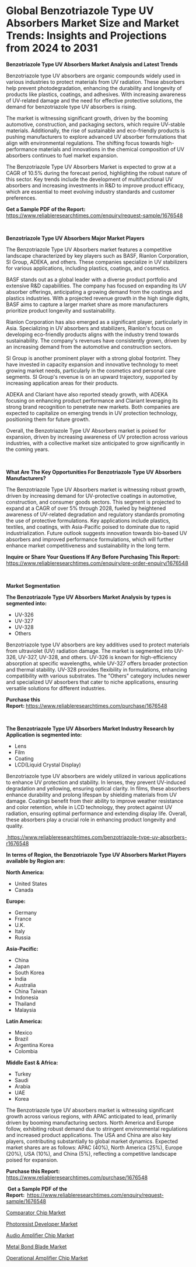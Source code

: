 <p><h1>Global Benzotriazole Type UV Absorbers Market Size and Market Trends: Insights and Projections from 2024 to 2031</h1></p><p><strong>Benzotriazole Type UV Absorbers Market Analysis and Latest Trends</strong></p>
<p><p>Benzotriazole type UV absorbers are organic compounds widely used in various industries to protect materials from UV radiation. These absorbers help prevent photodegradation, enhancing the durability and longevity of products like plastics, coatings, and adhesives. With increasing awareness of UV-related damage and the need for effective protective solutions, the demand for benzotriazole type UV absorbers is rising.</p><p>The market is witnessing significant growth, driven by the booming automotive, construction, and packaging sectors, which require UV-stable materials. Additionally, the rise of sustainable and eco-friendly products is pushing manufacturers to explore advanced UV absorber formulations that align with environmental regulations. The shifting focus towards high-performance materials and innovations in the chemical composition of UV absorbers continues to fuel market expansion.</p><p>The Benzotriazole Type UV Absorbers Market is expected to grow at a CAGR of 10.5% during the forecast period, highlighting the robust nature of this sector. Key trends include the development of multifunctional UV absorbers and increasing investments in R&D to improve product efficacy, which are essential to meet evolving industry standards and customer preferences.</p></p>
<p><strong>Get a Sample PDF of the Report:&nbsp;</strong> <a href="https://www.reliableresearchtimes.com/enquiry/request-sample/1676548?utm_campaign=1383&utm_medium=2&utm_source=Github&utm_content=ia&utm_term=30092024&utm_id=benzotriazole-type-uv-absorbers">https://www.reliableresearchtimes.com/enquiry/request-sample/1676548</a></p>
<p>&nbsp;</p>
<p><strong>Benzotriazole Type UV Absorbers Major Market Players</strong></p>
<p><p>The Benzotriazole Type UV Absorbers market features a competitive landscape characterized by key players such as BASF, Rianlon Corporation, SI Group, ADEKA, and others. These companies specialize in UV stabilizers for various applications, including plastics, coatings, and cosmetics.</p><p>BASF stands out as a global leader with a diverse product portfolio and extensive R&D capabilities. The company has focused on expanding its UV absorber offerings, anticipating a growing demand from the coatings and plastics industries. With a projected revenue growth in the high single digits, BASF aims to capture a larger market share as more manufacturers prioritize product longevity and sustainability.</p><p>Rianlon Corporation has also emerged as a significant player, particularly in Asia. Specializing in UV absorbers and stabilizers, Rianlon's focus on developing eco-friendly products aligns with the industry trend towards sustainability. The company's revenues have consistently grown, driven by an increasing demand from the automotive and construction sectors.</p><p>SI Group is another prominent player with a strong global footprint. They have invested in capacity expansion and innovative technology to meet growing market needs, particularly in the cosmetics and personal care segments. SI Group's revenue is on an upward trajectory, supported by increasing application areas for their products.</p><p>ADEKA and Clariant have also reported steady growth, with ADEKA focusing on enhancing product performance and Clariant leveraging its strong brand recognition to penetrate new markets. Both companies are expected to capitalize on emerging trends in UV protection technology, positioning them for future growth.</p><p>Overall, the Benzotriazole Type UV Absorbers market is poised for expansion, driven by increasing awareness of UV protection across various industries, with a collective market size anticipated to grow significantly in the coming years.</p></p>
<p>&nbsp;</p>
<p><strong>What Are The Key Opportunities For Benzotriazole Type UV Absorbers Manufacturers?</strong></p>
<p><p>The Benzotriazole Type UV Absorbers market is witnessing robust growth, driven by increasing demand for UV-protective coatings in automotive, construction, and consumer goods sectors. This segment is projected to expand at a CAGR of over 5% through 2028, fueled by heightened awareness of UV-related degradation and regulatory standards promoting the use of protective formulations. Key applications include plastics, textiles, and coatings, with Asia-Pacific poised to dominate due to rapid industrialization. Future outlook suggests innovation towards bio-based UV absorbers and improved performance formulations, which will further enhance market competitiveness and sustainability in the long term.</p></p>
<p><strong>Inquire or Share Your Questions If Any Before Purchasing This Report:</strong> <a href="https://www.reliableresearchtimes.com/enquiry/pre-order-enquiry/1676548?utm_campaign=1383&utm_medium=2&utm_source=Github&utm_content=ia&utm_term=30092024&utm_id=benzotriazole-type-uv-absorbers">https://www.reliableresearchtimes.com/enquiry/pre-order-enquiry/1676548</a></p>
<p>&nbsp;</p>
<p><strong>Market Segmentation</strong></p>
<p><strong>The Benzotriazole Type UV Absorbers Market Analysis by types is segmented into:</strong></p>
<p><ul><li>UV-326</li><li>UV-327</li><li>UV-328</li><li>Others</li></ul></p>
<p><p>Benzotriazole type UV absorbers are key additives used to protect materials from ultraviolet (UV) radiation damage. The market is segmented into UV-326, UV-327, UV-328, and others. UV-326 is known for high-efficiency absorption at specific wavelengths, while UV-327 offers broader protection and thermal stability. UV-328 provides flexibility in formulations, enhancing compatibility with various substrates. The "Others" category includes newer and specialized UV absorbers that cater to niche applications, ensuring versatile solutions for different industries.</p></p>
<p><strong>Purchase this Report:&nbsp;</strong><a href="https://www.reliableresearchtimes.com/purchase/1676548?utm_campaign=1383&utm_medium=2&utm_source=Github&utm_content=ia&utm_term=30092024&utm_id=benzotriazole-type-uv-absorbers">https://www.reliableresearchtimes.com/purchase/1676548</a></p>
<p>&nbsp;</p>
<p><strong>The Benzotriazole Type UV Absorbers Market Industry Research by Application is segmented into:</strong></p>
<p><ul><li>Lens</li><li>Film</li><li>Coating</li><li>LCD(Liquid Crystal Display)</li></ul></p>
<p><p>Benzotriazole type UV absorbers are widely utilized in various applications to enhance UV protection and stability. In lenses, they prevent UV-induced degradation and yellowing, ensuring optical clarity. In films, these absorbers enhance durability and prolong lifespan by shielding materials from UV damage. Coatings benefit from their ability to improve weather resistance and color retention, while in LCD technology, they protect against UV radiation, ensuring optimal performance and extending display life. Overall, these absorbers play a crucial role in enhancing product longevity and quality.</p></p>
<p><a href="https://www.reliableresearchtimes.com/benzotriazole-type-uv-absorbers-r1676548?utm_campaign=1383&utm_medium=2&utm_source=Github&utm_content=ia&utm_term=30092024&utm_id=benzotriazole-type-uv-absorbers">&nbsp;https://www.reliableresearchtimes.com/benzotriazole-type-uv-absorbers-r1676548</a></p>
<p><strong>In terms of Region, the Benzotriazole Type UV Absorbers Market Players available by Region are:</strong></p>
<p>
    <p> <strong> North America: </strong>
        <ul>
            <li>United States</li>
            <li>Canada</li>
        </ul>
        </p> 
    <p> <strong> Europe: </strong>
        <ul>
            <li>Germany</li>
            <li>France</li>
            <li>U.K.</li>
            <li>Italy</li>
            <li>Russia</li>
        </ul>
        </p> 
    <p> <strong> Asia-Pacific: </strong>
        <ul>
            <li>China</li>
            <li>Japan</li>
            <li>South Korea</li>
            <li>India</li>
            <li>Australia</li>
            <li>China Taiwan</li>
            <li>Indonesia</li>
            <li>Thailand</li>
            <li>Malaysia</li>
        </ul>
        </p> 
    <p> <strong> Latin America: </strong>
        <ul>
            <li>Mexico</li>
            <li>Brazil</li>
            <li>Argentina Korea</li>
            <li>Colombia</li>
        </ul>
        </p> 
    <p> <strong> Middle East & Africa: </strong>
        <ul>
            <li>Turkey</li>
            <li>Saudi</li>
            <li>Arabia</li>
            <li>UAE</li>
            <li>Korea</li>
        </ul>
    </p>
    </p>
<p><p>The Benzotriazole type UV absorbers market is witnessing significant growth across various regions, with APAC anticipated to lead, primarily driven by booming manufacturing sectors. North America and Europe follow, exhibiting robust demand due to stringent environmental regulations and increased product applications. The USA and China are also key players, contributing substantially to global market dynamics. Expected market shares are as follows: APAC (40%), North America (25%), Europe (20%), USA (10%), and China (5%), reflecting a competitive landscape poised for expansion.</p></p>
<p><strong>Purchase this Report: </strong><a href="https://www.reliableresearchtimes.com/purchase/1676548?utm_campaign=1383&utm_medium=2&utm_source=Github&utm_content=ia&utm_term=30092024&utm_id=benzotriazole-type-uv-absorbers">https://www.reliableresearchtimes.com/purchase/1676548</a></p>
<p>&nbsp;<strong>Get a Sample PDF of the Report:&nbsp;&nbsp;</strong><a href="https://www.reliableresearchtimes.com/enquiry/request-sample/1676548?utm_campaign=1383&utm_medium=2&utm_source=Github&utm_content=ia&utm_term=30092024&utm_id=benzotriazole-type-uv-absorbers">https://www.reliableresearchtimes.com/enquiry/request-sample/1676548</a></p>
<p><strong></strong></p>
<p><p><a href="https://www.linkedin.com/pulse/comparator-chip-market-size-growing-cagr-62-report-covers-analysis-hgsgf?utm_campaign=1383&utm_medium=2&utm_source=Github&utm_content=ia&utm_term=30092024&utm_id=benzotriazole-type-uv-absorbers">Comparator Chip Market</a></p><p><a href="https://issuu.com/reportprime-2/docs/photoresist-developer-market-size-2_f9fa4a3040f278?utm_campaign=1383&utm_medium=2&utm_source=Github&utm_content=ia&utm_term=30092024&utm_id=benzotriazole-type-uv-absorbers">Photoresist Developer Market</a></p><p><a href="https://www.linkedin.com/pulse/audio-amplifier-chip-market-share-size-trends-industry-analysis-j0oef?utm_campaign=1383&utm_medium=2&utm_source=Github&utm_content=ia&utm_term=30092024&utm_id=benzotriazole-type-uv-absorbers">Audio Amplifier Chip Market</a></p><p><a href="https://issuu.com/reportprime-2/docs/metal-bond-blade-market-size-2030.p_fcfff28e18bd0b?utm_campaign=1383&utm_medium=2&utm_source=Github&utm_content=ia&utm_term=30092024&utm_id=benzotriazole-type-uv-absorbers">Metal Bond Blade Market</a></p><p><a href="https://www.linkedin.com/pulse/operational-amplifier-chip-market-strategic-insights-product-zuw8f?utm_campaign=1383&utm_medium=2&utm_source=Github&utm_content=ia&utm_term=30092024&utm_id=benzotriazole-type-uv-absorbers">Operational Amplifier Chip Market</a></p></p>